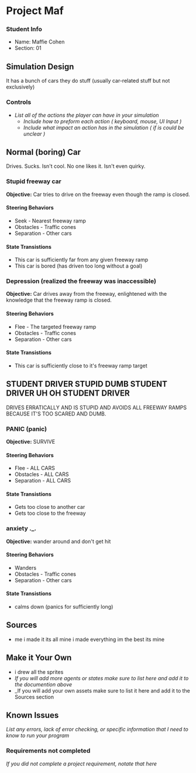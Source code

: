 # Project Maf

### Student Info

-   Name: Maffie Cohen
-   Section: 01

## Simulation Design

It has a bunch of cars they do stuff (usually car-related stuff but not exclusively)

### Controls

-   _List all of the actions the player can have in your simulation_
    -   _Include how to preform each action ( keyboard, mouse, UI Input )_
    -   _Include what impact an action has in the simulation ( if is could be unclear )_

## Normal (boring) Car

Drives. Sucks. Isn't cool. No one likes it. Isn't even quirky.

### Stupid freeway car

**Objective:** Car tries to drive on the freeway even though the ramp is closed.

#### Steering Behaviors

- Seek - Nearest freeway ramp
- Obstacles - Traffic cones
- Separation - Other cars
   
#### State Transistions

- This car is sufficiently far from any given freeway ramp
- This car is bored (has driven too long without a goal)
   
### Depression (realized the freeway was inaccessible)

**Objective:** Car drives away from the freeway, enlightened with the knowledge that the freeway ramp is closed.

#### Steering Behaviors

- Flee - The targeted freeway ramp
- Obstacles - Traffic cones
- Separation - Other cars
   
#### State Transistions

- This car is sufficiently close to it's freeway ramp target

## STUDENT DRIVER STUPID DUMB STUDENT DRIVER UH OH STUDENT DRIVER

DRIVES ERRATICALLY AND IS STUPID AND AVOIDS ALL FREEWAY RAMPS BECAUSE IT'S TOO SCARED AND DUMB.

### PANIC (panic)

**Objective:** SURVIVE

#### Steering Behaviors

- Flee - ALL CARS
- Obstacles - ALL CARS
- Separation - ALL CARS
   
#### State Transistions

- Gets too close to another car
- Gets too close to the freeway
   
### anxiety ._.

**Objective:** wander around and don't get hit

#### Steering Behaviors

- Wanders
- Obstacles - Traffic cones
- Separation - Other cars
   
#### State Transistions

- calms down (panics for sufficiently long)

## Sources

- me i made it its all mine i made everything im the best its mine

## Make it Your Own

- i drew all the sprites
- _If you will add more agents or states make sure to list here and add it to the documention above_
- _If you will add your own assets make sure to list it here and add it to the Sources section

## Known Issues

_List any errors, lack of error checking, or specific information that I need to know to run your program_

### Requirements not completed

_If you did not complete a project requirement, notate that here_

